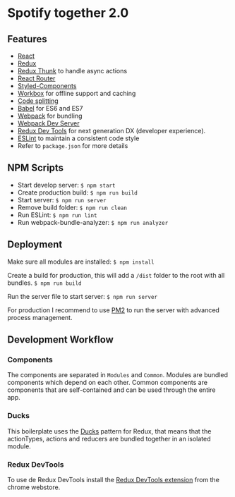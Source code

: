 # Spotify together 2.0

## Features
* [React](https://reactjs.org/)
* [Redux](https://redux.js.org/)
* [Redux Thunk](https://github.com/gaearon/redux-thunk) to handle async actions
* [React Router](https://reacttraining.com/react-router/)
* [Styled-Components](https://www.styled-components.com)
* [Workbox](https://developers.google.com/web/tools/workbox/) for offline support and caching
* [Code splitting](https://reactjs.org/docs/code-splitting.html)
* [Babel](http://babeljs.io) for ES6 and ES7
* [Webpack](https://webpack.js.org/) for bundling
* [Webpack Dev Server](https://github.com/webpack/webpack-dev-server)
* [Redux Dev Tools](https://github.com/gaearon/redux-devtools) for next generation DX (developer experience).
* [ESLint](http://eslint.org) to maintain a consistent code style
* Refer to `package.json` for more details

## NPM Scripts
* Start develop server: `$ npm start`
* Create production build: `$ npm run build`
* Start server: `$ npm run server`
* Remove build folder: `$ npm run clean`
* Run ESLint: `$ npm run lint`
* Run webpack-bundle-analyzer: `$ npm run analyzer`

## Deployment
Make sure all modules are installed:
`$ npm install`

Create a build for production, this will add a `/dist` folder to the root with all bundles.
`$ npm run build`

Run the server file to start server:
`$ npm run server`

For production I recommend to use [PM2](http://pm2.keymetrics.io/) to run the server with advanced process management.

## Development Workflow
### Components
The components are separated in `Modules` and `Common`. Modules are bundled components which depend on each other. Common components are components that are self-contained and can be used through the entire app.

### Ducks
This boilerplate uses the [Ducks](https://github.com/erikras/ducks-modular-redux) pattern for Redux, that means that the actionTypes, actions and reducers are bundled together in an isolated module.

### Redux DevTools
To use de Redux DevTools install the [Redux DevTools extension](https://chrome.google.com/webstore/detail/redux-devtools/lmhkpmbekcpmknklioeibfkpmmfibljd) from the chrome webstore.

